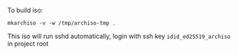 To build iso:

```
mkarchiso -v -w /tmp/archiso-tmp .
```

This iso will run sshd automatically, login with ssh key `idid_ed25519_archiso` in project root